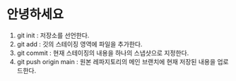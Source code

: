 # 안녕하세요

1. git init : 저장소를 선언한다.
2. git add : 깃의 스테이징 영역에 파일을 추가한다.
3. git commit : 현재 스테이징의 내용을 하나의 스냅샷으로 지정한다.
4. git push origin main : 원본 레파지토리의 메인 브랜치에 현재 저장된 내용을 업로드한다.